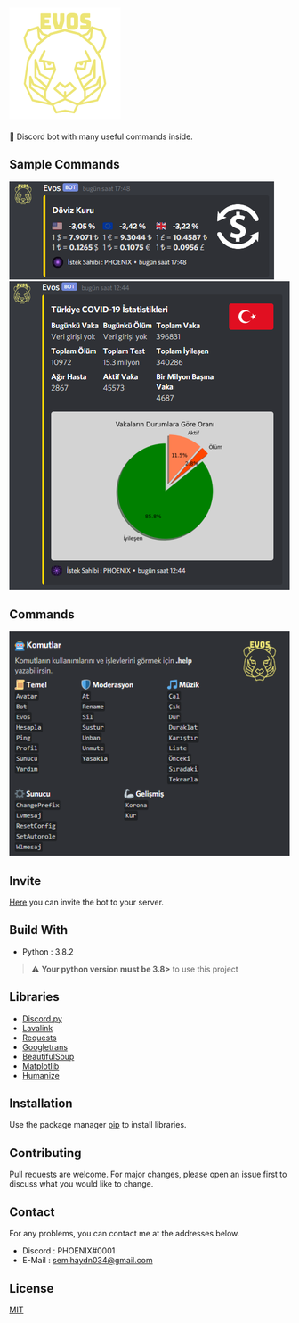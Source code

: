 <!--
*** Semih Aydın 2020
-->

## ![Evos](./images/evos.png)

🤖 Discord bot with many useful commands inside.

## Sample Commands

![Rate](./images/rate.png)
![Covid](./images/covid.png)

## Commands

![Commands](./images/commands.png)

## Invite

[Here](https://discord.com/api/oauth2/authorize?client_id=675459603420545056&permissions=8&scope=bot) you can invite the bot to your server.

## Build With
* Python : 3.8.2
> :warning: **Your python version must be 3.8>** to use this project

## Libraries
* [Discord.py](https://github.com/Rapptz/discord.py)
* [Lavalink](https://github.com/Frederikam/Lavalink)
* [Requests](https://github.com/psf/requests)
* [Googletrans](https://github.com/ssut/py-googletrans)
* [BeautifulSoup](https://www.crummy.com/software/BeautifulSoup/bs4/doc/)
* [Matplotlib](https://github.com/matplotlib/matplotlib)
* [Humanize](https://github.com/jmoiron/humanize)

## Installation

Use the package manager [pip](https://pip.pypa.io/en/stable/) to install libraries.

## Contributing
Pull requests are welcome. For major changes, please open an issue first to discuss what you would like to change.

## Contact
For any problems, you can contact me at the addresses below.
* Discord : PHOENIX#0001
* E-Mail : semihaydn034@gmail.com

## License
[MIT](https://choosealicense.com/licenses/mit/)
